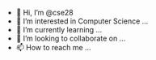 - 👋 Hi, I’m @cse28
- 👀 I’m interested in Computer Science ...
- 🌱 I’m currently learning ...
- 💞️ I’m looking to collaborate on ...
- 📫 How to reach me ...

<!---
cse28/cse28 is a ✨ special ✨ repository because its `README.md` (this file) appears on your GitHub profile.
You can click the Preview link to take a look at your changes.
--->
